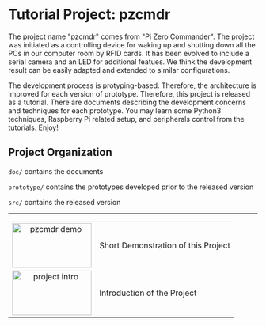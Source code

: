 Tutorial Project: pzcmdr
========================

The project name "pzcmdr" comes from "Pi Zero Commander".
The project was initiated as a controlling device for waking up and shutting
down all the PCs in our computer room by RFID cards. It has been evolved to
include a serial camera and an LED for additional featues. We think the development result
can be easily adapted and extended to similar configurations.

The development process is protyping-based. Therefore, the architecture is improved for each
version of prototype. Therefore, this project is released as a tutorial. There are documents describing
the development concerns and techniques for each prototype. You may learn some Python3 techniques,
Raspberry Pi related setup, and peripherals control from the tutorials. Enjoy!


Project Organization
--------------------
`doc/` contains the documents

`prototype/` contains the prototypes developed prior to the released version

`src/` contains the released version


----
|       |      |
|:-----:|:-----|
|[<img src="http://img.youtube.com/vi/wD7U9Itsjf0/0.jpg" width="160" height="90" alt="pzcmdr demo">](http://www.youtube.com/watch?v=wD7U9Itsjf0 "Short Demonstration of this Project") | Short Demonstration of this Project|
|[<img src="http://img.youtube.com/vi/OaOHwIhl_y0/0.jpg" width="160" height="90" alt="project intro">](http://www.youtube.com/watch?v=OaOHwIhl_y0 "Introduction of the Project") | Introduction of the Project|
